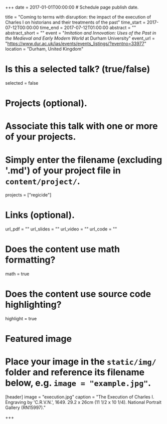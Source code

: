 +++
date = 2017-01-01T00:00:00  # Schedule page publish date.

title = "Coming to terms with disruption: the impact of the execution of Charles I on historians and their treatments of the past"
time_start = 2017-07-12T00:00:00
time_end = 2017-07-12T01:00:00
abstract = ""
abstract_short = ""
event = "*Imitation and Innovation: Uses of the Past in the Medieval and Early Modern World* at Durham University"
event_url = "https://www.dur.ac.uk/ias/events/events_listings/?eventno=33977"
location = "Durham, United Kingdom"

# Is this a selected talk? (true/false)
selected = false

# Projects (optional).
#   Associate this talk with one or more of your projects.
#   Simply enter the filename (excluding '.md') of your project file in `content/project/`.
projects = ["regicide"]

# Links (optional).
url_pdf = ""
url_slides = ""
url_video = ""
url_code = ""

# Does the content use math formatting?
math = true

# Does the content use source code highlighting?
highlight = true

# Featured image
# Place your image in the `static/img/` folder and reference its filename below, e.g. `image = "example.jpg"`.
[header]
image = "execution.jpg"
caption = "The Execution of Charles I. Engraving by 'C.R.V.N.', 1649. 29.2 x 26cm (11 1/2 x 10 1/4). National Portrait Gallery (RN15997)."

+++

